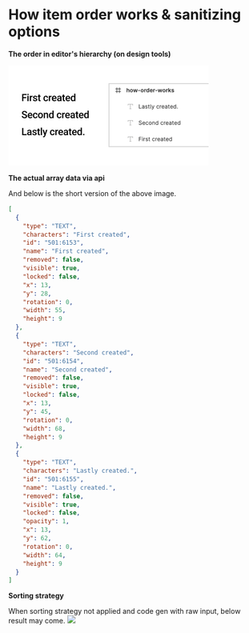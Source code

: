 # How item order works & sanitizing options

**The order in editor's hierarchy (on design tools)**

![](./assets/how-order-works.png)

**The actual array data via api**

And below is the short version of the above image.

```json
[
  {
    "type": "TEXT",
    "characters": "First created",
    "id": "501:6153",
    "name": "First created",
    "removed": false,
    "visible": true,
    "locked": false,
    "x": 13,
    "y": 28,
    "rotation": 0,
    "width": 55,
    "height": 9
  },
  {
    "type": "TEXT",
    "characters": "Second created",
    "id": "501:6154",
    "name": "Second created",
    "removed": false,
    "visible": true,
    "locked": false,
    "x": 13,
    "y": 45,
    "rotation": 0,
    "width": 68,
    "height": 9
  },
  {
    "type": "TEXT",
    "characters": "Lastly created.",
    "id": "501:6155",
    "name": "Lastly created.",
    "removed": false,
    "visible": true,
    "locked": false,
    "opacity": 1,
    "x": 13,
    "y": 62,
    "rotation": 0,
    "width": 64,
    "height": 9
  }
]
```

**Sorting strategy**

When sorting strategy not applied and code gen with raw input, below result may come.
![](./worng-sorting-example-when-not-sanitized.png)

